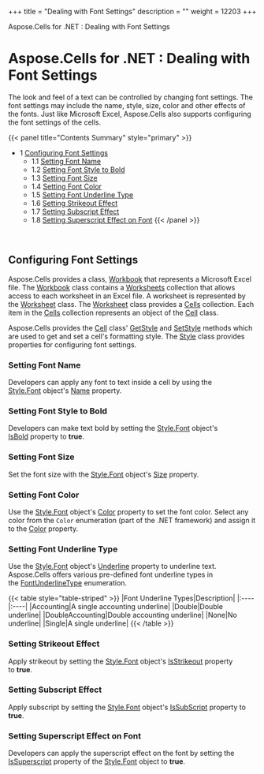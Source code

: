 +++
title = "Dealing with Font Settings" 
description = "" 
weight = 12203 
+++

Aspose.Cells for .NET : Dealing with Font Settings  

# Aspose.Cells for .NET : Dealing with Font Settings


The look and feel of a text can be controlled by changing font settings. The font settings may include the name, style, size, color and other effects of the fonts. Just like Microsoft Excel, Aspose.Cells also supports configuring the font settings of the cells.

{{< panel title="Contents Summary" style="primary" >}}
*   1 [Configuring Font Settings](#DealingwithFontSettings-ConfiguringFontSettings)
    *   1.1 [Setting Font Name](#DealingwithFontSettings-SettingFontName)
    *   1.2 [Setting Font Style to Bold](#DealingwithFontSettings-SettingFontStyletoBold)
    *   1.3 [Setting Font Size](#DealingwithFontSettings-SettingFontSize)
    *   1.4 [Setting Font Color](#DealingwithFontSettings-SettingFontColor)
    *   1.5 [Setting Font Underline Type](#DealingwithFontSettings-SettingFontUnderlineType)
    *   1.6 [Setting Strikeout Effect](#DealingwithFontSettings-SettingStrikeoutEffect)
    *   1.7 [Setting Subscript Effect](#DealingwithFontSettings-SettingSubscriptEffect)
    *   1.8 [Setting Superscript Effect on Font](#DealingwithFontSettings-SettingSuperscriptEffectonFont)
{{< /panel >}}
 

 

## Configuring Font Settings

Aspose.Cells provides a class, [Workbook](https://apireference.aspose.com/net/cells/aspose.cells/workbook) that represents a Microsoft Excel file. The [Workbook](https://apireference.aspose.com/net/cells/aspose.cells/workbook) class contains a [Worksheets](https://apireference.aspose.com/net/cells/aspose.cells/workbook/properties/worksheets) collection that allows access to each worksheet in an Excel file. A worksheet is represented by the [Worksheet](https://apireference.aspose.com/net/cells/aspose.cells/worksheet) class. The [Worksheet](https://apireference.aspose.com/net/cells/aspose.cells/worksheet) class provides a [Cells](https://apireference.aspose.com/net/cells/aspose.cells/worksheet/properties/cells) collection. Each item in the [Cells](https://apireference.aspose.com/net/cells/aspose.cells/worksheet/properties/cells) collection represents an object of the [Cell](https://apireference.aspose.com/net/cells/aspose.cells/cell) class.

Aspose.Cells provides the [Cell](https://apireference.aspose.com/net/cells/aspose.cells/cell) class' [GetStyle](https://apireference.aspose.com/net/cells/aspose.cells/cell/methods/getstyle) and [SetStyle](https://apireference.aspose.com/net/cells/aspose.cells/cell/methods/setstyle) methods which are used to get and set a cell's formatting style. The [Style](https://apireference.aspose.com/net/cells/aspose.cells/style) class provides properties for configuring font settings.

### Setting Font Name

Developers can apply any font to text inside a cell by using the [Style.Font](https://apireference.aspose.com/net/cells/aspose.cells/style/properties/font) object's [Name](https://apireference.aspose.com/net/cells/aspose.cells/font/properties/name) property.

### Setting Font Style to Bold

Developers can make text bold by setting the [Style.Font](https://apireference.aspose.com/net/cells/aspose.cells/style/properties/font) object's [IsBold](https://apireference.aspose.com/net/cells/aspose.cells/font/properties/isbold) property to **true**.

### Setting Font Size

Set the font size with the [Style.Font](https://apireference.aspose.com/net/cells/aspose.cells/style/properties/font) object's [Size](https://apireference.aspose.com/net/cells/aspose.cells/font/properties/size) property.

### Setting Font Color

Use the [Style.Font](https://apireference.aspose.com/net/cells/aspose.cells/style/properties/font) object's [Color](https://apireference.aspose.com/net/cells/aspose.cells/font/properties/color) property to set the font color. Select any color from the `Color` enumeration (part of the .NET framework) and assign it to the [Color](https://apireference.aspose.com/net/cells/aspose.cells/font/properties/color) property.

### Setting Font Underline Type

Use the [Style.Font](https://apireference.aspose.com/net/cells/aspose.cells/style/properties/font) object's [Underline](https://apireference.aspose.com/net/cells/aspose.cells/font/properties/underline) property to underline text. Aspose.Cells offers various pre-defined font underline types in the [FontUnderlineType](https://apireference.aspose.com/net/cells/aspose.cells/fontunderlinetype) enumeration.

{{< table style="table-striped" >}}
|Font Underline Types|Description|
|:----|:----|
|Accounting|A single accounting underline|
|Double|Double underline|
|DoubleAccounting|Double accounting underline|
|None|No underline|
|Single|A single underline|
{{< /table >}}

### Setting Strikeout Effect

Apply strikeout by setting the [Style.Font](https://apireference.aspose.com/net/cells/aspose.cells/style/properties/font) object's [IsStrikeout](https://apireference.aspose.com/net/cells/aspose.cells/font/properties/isstrikeout) property to **true**.

### Setting Subscript Effect

Apply subscript by setting the [Style.Font](https://apireference.aspose.com/net/cells/aspose.cells/style/properties/font) object's [IsSubScript](https://apireference.aspose.com/net/cells/aspose.cells/font/properties/issubscript) property to **true**.

### Setting Superscript Effect on Font

Developers can apply the superscript effect on the font by setting the [IsSuperscript](https://apireference.aspose.com/net/cells/aspose.cells/font/properties/issuperscript)  property of the [Style.Font](https://apireference.aspose.com/net/cells/aspose.cells/style/properties/font) object to **true**.

